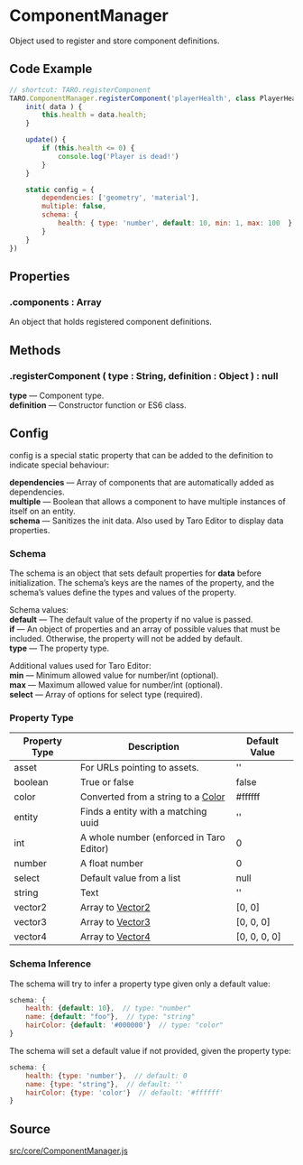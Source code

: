 # ComponentManager
Object used to register and store component definitions.

## Code Example
```javascript
// shortcut: TARO.registerComponent
TARO.ComponentManager.registerComponent('playerHealth', class PlayerHealth {
	init( data ) {
		this.health = data.health;
	}

	update() {
		if (this.health <= 0) {
			console.log('Player is dead!')
		}
	}

	static config = {
		dependencies: ['geometry', 'material'],
		multiple: false,
		schema: {
			health: { type: 'number', default: 10, min: 1, max: 100  }
		}
	}
})
```

## Properties

### .<a>components</a> : <span class="param">Array</span>
An object that holds registered component definitions.

## Methods

### .<a>registerComponent</a> ( type : <span class="param">String</span>, definition : <span class="param">Object</span> ) : <span class="param">null</span>
**type** — Component type.<br>
**definition** — Constructor function or ES6 class.

## Config
config is a special static property that can be added to the definition to indicate special behaviour:

**dependencies** — Array of components that are automatically added as dependencies.<br>
**multiple** — Boolean that allows a component to have multiple instances of itself on an entity.<br>
**schema** — Sanitizes the init data. Also used by Taro Editor to display data properties.

### Schema
The schema is an object that sets default properties for **data** before initialization. The schema’s keys are the names of the property, and the schema’s values define the types and values of the property.

Schema values:<br>
**default** — The default value of the property if no value is passed.<br>
**if** — An object of properties and an array of possible values that must be included. Otherwise, the property will not be added by default.<br>
**type** — The property type.

Additional values used for Taro Editor:<br>
**min** — Minimum allowed value for number/int (optional).<br>
**max** — Maximum allowed value for number/int (optional).<br>
**select** — Array of options for select type (required).

### Property Type
| Property Type | Description | Default Value |
| ----------- | ----------- | ----------- |
| asset | For URLs pointing to assets. | '' |
| boolean | True or false | false |
| color | Converted from a string to a [Color](https://threejs.org/docs/#api/en/math/Color) | #ffffff |
| entity | Finds a entity with a matching uuid | '' |
| int | A whole number (enforced in Taro Editor) | 0 |
| number | A float number | 0 |
| select | Default value from a list | null |
| string | Text | '' |
| vector2 | Array to [Vector2](https://threejs.org/docs/#api/en/math/Vector2) | [0, 0] |
| vector3 | Array to [Vector3](https://threejs.org/docs/#api/en/math/Vector3) | [0, 0, 0] |
| vector4 | Array to [Vector4](https://threejs.org/docs/#api/en/math/Vector4) | [0, 0, 0, 0] |

### Schema Inference
The schema will try to infer a property type given only a default value:
```javascript
schema: {
	health: {default: 10},  // type: "number"
	name: {default: "foo"},  // type: "string"
	hairColor: {default: '#000000'}  // type: "color"
}
```
The schema will set a default value if not provided, given the property type:
```javascript
schema: {
	health: {type: 'number'},  // default: 0
	name: {type: "string"},  // default: ''
	hairColor: {type: 'color'}  // default: '#ffffff'
}
```

## Source
[src/core/ComponentManager.js](https://github.com/Cloud9c/taro/blob/master/src/core/ComponentManager.js)